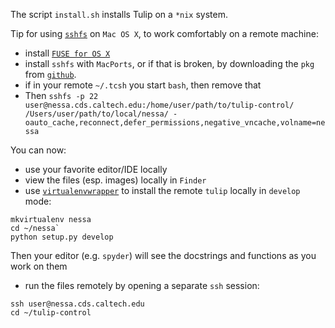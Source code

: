 The script `install.sh` installs Tulip on a `*nix` system.

Tip for using [`sshfs`](https://en.wikipedia.org/wiki/SSHFS) on `Mac OS X`,
to work comfortably on a remote machine:

- install [`FUSE for OS X`](http://osxfuse.github.io/)
- install `sshfs` with `MacPorts`, or if that is broken, by downloading the `pkg` from [`github`](https://github.com/osxfuse/osxfuse/wiki/SSHFS).
- if in your remote `~/.tcsh` you start `bash`, then remove that
- Then `sshfs -p 22 user@nessa.cds.caltech.edu:/home/user/path/to/tulip-control/ /Users/user/path/to/local/nessa/ -oauto_cache,reconnect,defer_permissions,negative_vncache,volname=nessa`

You can now:

- use your favorite editor/IDE locally
- view the files (esp. images) locally in `Finder`
- use [`virtualenvwrapper`](http://virtualenvwrapper.readthedocs.org/en/latest/) to install the remote `tulip` locally in `develop` mode:

```
mkvirtualenv nessa
cd ~/nessa`
python setup.py develop
```

Then your editor (e.g. `spyder`) will see the docstrings and functions as you work on them
- run the files remotely by opening a separate `ssh` session:

```
ssh user@nessa.cds.caltech.edu
cd ~/tulip-control
```
